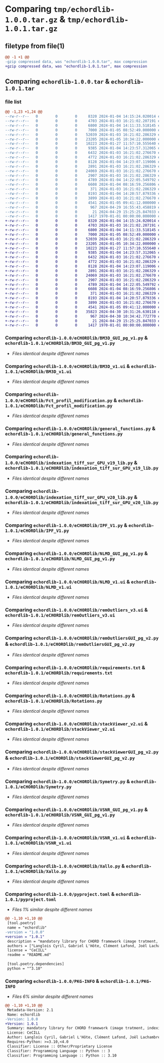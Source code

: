 # Comparing `tmp/echordlib-1.0.0.tar.gz` & `tmp/echordlib-1.0.1.tar.gz`

## filetype from file(1)

```diff
@@ -1 +1 @@
-gzip compressed data, was "echordlib-1.0.0.tar", max compression
+gzip compressed data, was "echordlib-1.0.1.tar", max compression
```

## Comparing `echordlib-1.0.0.tar` & `echordlib-1.0.1.tar`

### file list

```diff
@@ -1,23 +1,24 @@
--rw-r--r--   0        0        0     8320 2024-01-04 14:15:24.020014 echordlib-1.0.0/eCHORDlib/BM3D_GUI_pg_v1.py
--rw-r--r--   0        0        0     4703 2024-01-03 16:21:02.207191 echordlib-1.0.0/eCHORDlib/BM3D_v1.ui
--rw-r--r--   0        0        0     6800 2024-01-04 14:11:33.518145 echordlib-1.0.0/eCHORDlib/Fct_profil_modification.py
--rw-r--r--   0        0        0     7000 2024-01-05 08:52:49.000000 echordlib-1.0.0/eCHORDlib/general_functions.py
--rw-r--r--   0        0        0    52039 2024-01-03 16:21:02.286329 echordlib-1.0.0/eCHORDlib/indexation_tiff_sur_GPU_v19_lib.py
--rw-r--r--   0        0        0    23205 2024-01-05 10:34:22.000000 echordlib-1.0.0/eCHORDlib/indexation_tiff_sur_GPU_v20_lib.py
--rw-r--r--   0        0        0    10223 2024-01-27 11:57:10.555640 echordlib-1.0.0/eCHORDlib/IPF_V1.py
--rw-r--r--   0        0        0     9385 2024-01-04 14:23:57.312065 echordlib-1.0.0/eCHORDlib/NLMD_GUI_pg_v1.py
--rw-r--r--   0        0        0     6432 2024-01-03 16:21:02.276670 echordlib-1.0.0/eCHORDlib/NLMD_v1.ui
--rw-r--r--   0        0        0     4772 2024-01-03 16:21:02.286329 echordlib-1.0.0/eCHORDlib/remOutliers_v3.ui
--rw-r--r--   0        0        0     8128 2024-01-04 14:23:07.119006 echordlib-1.0.0/eCHORDlib/remOutliersGUI_pg_v2.py
--rw-r--r--   0        0        0     2891 2024-01-03 16:21:02.286329 echordlib-1.0.0/eCHORDlib/requirements.txt
--rw-r--r--   0        0        0    24069 2024-01-03 16:21:02.276670 echordlib-1.0.0/eCHORDlib/Rotations.py
--rw-r--r--   0        0        0     2907 2024-01-03 16:21:02.286329 echordlib-1.0.0/eCHORDlib/stackViewer_v2.ui
--rw-r--r--   0        0        0     4789 2024-01-04 14:22:05.549792 echordlib-1.0.0/eCHORDlib/stackViewerGUI_pg_v2.py
--rw-r--r--   0        0        0     6608 2024-01-04 08:16:59.256806 echordlib-1.0.0/eCHORDlib/Symetry.py
--rw-r--r--   0        0        0      371 2024-01-03 16:21:02.286329 echordlib-1.0.0/eCHORDlib/test_general_functions.py
--rw-r--r--   0        0        0     8193 2024-01-04 14:20:57.879336 echordlib-1.0.0/eCHORDlib/VSNR_GUI_pg_v1.py
--rw-r--r--   0        0        0     3899 2024-01-03 16:21:02.276670 echordlib-1.0.0/eCHORDlib/VSNR_v1.ui
--rw-r--r--   0        0        0     4541 2024-01-05 09:41:12.000000 echordlib-1.0.0/eCHORDlib/Xallo.py
--rw-r--r--   0        0        0      967 2024-04-29 16:55:43.458819 echordlib-1.0.0/pyproject.toml
--rw-r--r--   0        0        0       21 2024-04-29 15:25:25.847033 echordlib-1.0.0/README.md
--rw-r--r--   0        0        0     1417 1970-01-01 00:00:00.000000 echordlib-1.0.0/PKG-INFO
+-rw-r--r--   0        0        0     8320 2024-01-04 14:15:24.020014 echordlib-1.0.1/eCHORDlib/BM3D_GUI_pg_v1.py
+-rw-r--r--   0        0        0     4703 2024-01-03 16:21:02.207191 echordlib-1.0.1/eCHORDlib/BM3D_v1.ui
+-rw-r--r--   0        0        0     6800 2024-01-04 14:11:33.518145 echordlib-1.0.1/eCHORDlib/Fct_profil_modification.py
+-rw-r--r--   0        0        0     7000 2024-01-05 08:52:49.000000 echordlib-1.0.1/eCHORDlib/general_functions.py
+-rw-r--r--   0        0        0    52039 2024-01-03 16:21:02.286329 echordlib-1.0.1/eCHORDlib/indexation_tiff_sur_GPU_v19_lib.py
+-rw-r--r--   0        0        0    23205 2024-01-05 10:34:22.000000 echordlib-1.0.1/eCHORDlib/indexation_tiff_sur_GPU_v20_lib.py
+-rw-r--r--   0        0        0    10223 2024-01-27 11:57:10.555640 echordlib-1.0.1/eCHORDlib/IPF_V1.py
+-rw-r--r--   0        0        0     9385 2024-01-04 14:23:57.312065 echordlib-1.0.1/eCHORDlib/NLMD_GUI_pg_v1.py
+-rw-r--r--   0        0        0     6432 2024-01-03 16:21:02.276670 echordlib-1.0.1/eCHORDlib/NLMD_v1.ui
+-rw-r--r--   0        0        0     4772 2024-01-03 16:21:02.286329 echordlib-1.0.1/eCHORDlib/remOutliers_v3.ui
+-rw-r--r--   0        0        0     8128 2024-01-04 14:23:07.119006 echordlib-1.0.1/eCHORDlib/remOutliersGUI_pg_v2.py
+-rw-r--r--   0        0        0     2891 2024-01-03 16:21:02.286329 echordlib-1.0.1/eCHORDlib/requirements.txt
+-rw-r--r--   0        0        0    24069 2024-01-03 16:21:02.276670 echordlib-1.0.1/eCHORDlib/Rotations.py
+-rw-r--r--   0        0        0     2907 2024-01-03 16:21:02.286329 echordlib-1.0.1/eCHORDlib/stackViewer_v2.ui
+-rw-r--r--   0        0        0     4789 2024-01-04 14:22:05.549792 echordlib-1.0.1/eCHORDlib/stackViewerGUI_pg_v2.py
+-rw-r--r--   0        0        0     6608 2024-01-04 08:16:59.256806 echordlib-1.0.1/eCHORDlib/Symetry.py
+-rw-r--r--   0        0        0      371 2024-01-03 16:21:02.286329 echordlib-1.0.1/eCHORDlib/test_general_functions.py
+-rw-r--r--   0        0        0     8193 2024-01-04 14:20:57.879336 echordlib-1.0.1/eCHORDlib/VSNR_GUI_pg_v1.py
+-rw-r--r--   0        0        0     3899 2024-01-03 16:21:02.276670 echordlib-1.0.1/eCHORDlib/VSNR_v1.ui
+-rw-r--r--   0        0        0     4541 2024-01-05 09:41:12.000000 echordlib-1.0.1/eCHORDlib/Xallo.py
+-rw-r--r--   0        0        0    35823 2024-04-30 10:31:26.630118 echordlib-1.0.1/LICENSE
+-rw-r--r--   0        0        0      967 2024-04-30 10:34:42.772770 echordlib-1.0.1/pyproject.toml
+-rw-r--r--   0        0        0       21 2024-04-29 15:25:25.847033 echordlib-1.0.1/README.md
+-rw-r--r--   0        0        0     1417 1970-01-01 00:00:00.000000 echordlib-1.0.1/PKG-INFO
```

### Comparing `echordlib-1.0.0/eCHORDlib/BM3D_GUI_pg_v1.py` & `echordlib-1.0.1/eCHORDlib/BM3D_GUI_pg_v1.py`

 * *Files identical despite different names*

### Comparing `echordlib-1.0.0/eCHORDlib/BM3D_v1.ui` & `echordlib-1.0.1/eCHORDlib/BM3D_v1.ui`

 * *Files identical despite different names*

### Comparing `echordlib-1.0.0/eCHORDlib/Fct_profil_modification.py` & `echordlib-1.0.1/eCHORDlib/Fct_profil_modification.py`

 * *Files identical despite different names*

### Comparing `echordlib-1.0.0/eCHORDlib/general_functions.py` & `echordlib-1.0.1/eCHORDlib/general_functions.py`

 * *Files identical despite different names*

### Comparing `echordlib-1.0.0/eCHORDlib/indexation_tiff_sur_GPU_v19_lib.py` & `echordlib-1.0.1/eCHORDlib/indexation_tiff_sur_GPU_v19_lib.py`

 * *Files identical despite different names*

### Comparing `echordlib-1.0.0/eCHORDlib/indexation_tiff_sur_GPU_v20_lib.py` & `echordlib-1.0.1/eCHORDlib/indexation_tiff_sur_GPU_v20_lib.py`

 * *Files identical despite different names*

### Comparing `echordlib-1.0.0/eCHORDlib/IPF_V1.py` & `echordlib-1.0.1/eCHORDlib/IPF_V1.py`

 * *Files identical despite different names*

### Comparing `echordlib-1.0.0/eCHORDlib/NLMD_GUI_pg_v1.py` & `echordlib-1.0.1/eCHORDlib/NLMD_GUI_pg_v1.py`

 * *Files identical despite different names*

### Comparing `echordlib-1.0.0/eCHORDlib/NLMD_v1.ui` & `echordlib-1.0.1/eCHORDlib/NLMD_v1.ui`

 * *Files identical despite different names*

### Comparing `echordlib-1.0.0/eCHORDlib/remOutliers_v3.ui` & `echordlib-1.0.1/eCHORDlib/remOutliers_v3.ui`

 * *Files identical despite different names*

### Comparing `echordlib-1.0.0/eCHORDlib/remOutliersGUI_pg_v2.py` & `echordlib-1.0.1/eCHORDlib/remOutliersGUI_pg_v2.py`

 * *Files identical despite different names*

### Comparing `echordlib-1.0.0/eCHORDlib/requirements.txt` & `echordlib-1.0.1/eCHORDlib/requirements.txt`

 * *Files identical despite different names*

### Comparing `echordlib-1.0.0/eCHORDlib/Rotations.py` & `echordlib-1.0.1/eCHORDlib/Rotations.py`

 * *Files identical despite different names*

### Comparing `echordlib-1.0.0/eCHORDlib/stackViewer_v2.ui` & `echordlib-1.0.1/eCHORDlib/stackViewer_v2.ui`

 * *Files identical despite different names*

### Comparing `echordlib-1.0.0/eCHORDlib/stackViewerGUI_pg_v2.py` & `echordlib-1.0.1/eCHORDlib/stackViewerGUI_pg_v2.py`

 * *Files identical despite different names*

### Comparing `echordlib-1.0.0/eCHORDlib/Symetry.py` & `echordlib-1.0.1/eCHORDlib/Symetry.py`

 * *Files identical despite different names*

### Comparing `echordlib-1.0.0/eCHORDlib/VSNR_GUI_pg_v1.py` & `echordlib-1.0.1/eCHORDlib/VSNR_GUI_pg_v1.py`

 * *Files identical despite different names*

### Comparing `echordlib-1.0.0/eCHORDlib/VSNR_v1.ui` & `echordlib-1.0.1/eCHORDlib/VSNR_v1.ui`

 * *Files identical despite different names*

### Comparing `echordlib-1.0.0/eCHORDlib/Xallo.py` & `echordlib-1.0.1/eCHORDlib/Xallo.py`

 * *Files identical despite different names*

### Comparing `echordlib-1.0.0/pyproject.toml` & `echordlib-1.0.1/pyproject.toml`

 * *Files 1% similar despite different names*

```diff
@@ -1,10 +1,10 @@
 [tool.poetry]
 name = "echordlib"
-version = "1.0.0"
+version = "1.0.1"
 description = "mandatory library for CHORD framework (image tratment, indexing and visualization)"
 authors = ["Langlois Cyril, Gabriel L'Hôte, Clément Lafond, Joël Lachambre"]
 license = "CeCILL"
 readme = "README.md"
 
 [tool.poetry.dependencies]
 python = "^3.10"
```

### Comparing `echordlib-1.0.0/PKG-INFO` & `echordlib-1.0.1/PKG-INFO`

 * *Files 6% similar despite different names*

```diff
@@ -1,10 +1,10 @@
 Metadata-Version: 2.1
 Name: echordlib
-Version: 1.0.0
+Version: 1.0.1
 Summary: mandatory library for CHORD framework (image tratment, indexing and visualization)
 License: CeCILL
 Author: Langlois Cyril, Gabriel L'Hôte, Clément Lafond, Joël Lachambre
 Requires-Python: >=3.10,<4.0
 Classifier: License :: Other/Proprietary License
 Classifier: Programming Language :: Python :: 3
 Classifier: Programming Language :: Python :: 3.10
```

